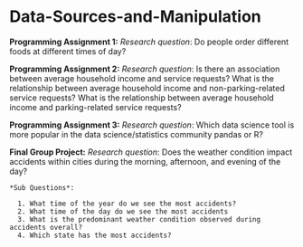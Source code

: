 # Data-Sources-and-Manipulation

**Programming Assignment 1:** *Research question*: Do people order different foods at different times of day?

**Programming Assignment 2:** *Research question*: Is there an association between average household income and service requests? What is the relationship between average household income and non-parking-related service requests? What is the relationship between average household income and parking-related service requests?

**Programming Assignment 3:** *Research question*: Which data science tool is more popular in the data science/statistics community pandas or R?

**Final Group Project:** *Research question*: Does the weather condition impact accidents within cities during the morning, afternoon, and evening of the day?

    *Sub Questions*:
    
      1. What time of the year do we see the most accidents?
      2. What time of the day do we see the most accidents 
      3. What is the predominant weather condition observed during accidents overall?
      4. Which state has the most accidents?
